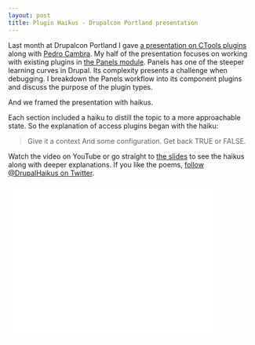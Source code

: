 ```yaml
--- 
layout: post
title: Plugin Haikus - Drupalcon Portland presentation
---
```


Last month at Drupalcon Portland I gave [a presentation on CTools plugins](http://portland2013.drupal.org/node/1458) along with [Pedro Cambra](https://twitter.com/pcambra). My half of the presentation focuses on working with existing plugins in [the Panels module](http://drupal.org/project/panels). Panels has one of the steeper learning curves in Drupal. Its complexity presents a challenge when debugging. I breakdown the Panels workflow into its component plugins and discuss the purpose of the plugin types.

And we framed the presentation with haikus.

Each section included a haiku to distill the topic to a more approachable state. So the explanation of access plugins began with the haiku:

> Give it a context
> And some configuration.
> Get back TRUE or FALSE.

Watch the video on YouTube or go straight to [the slides](http://stevector.github.io/plugin-haikus/) to see the haikus along with deeper explanations. If you like the poems, [follow @DrupalHaikus on Twitter](https://twitter.com/DrupalHaikus).

<iframe width="420" height="315" src="//www.youtube.com/embed/o6oFYmwWNtY" frameborder="0" allowfullscreen></iframe>

